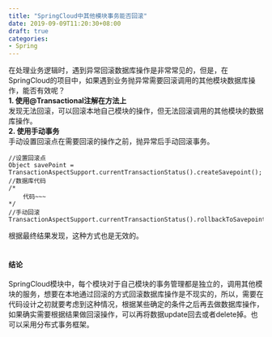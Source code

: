 ```yaml
---
title: "SpringCloud中其他模块事务能否回滚"
date: 2019-09-09T11:20:30+08:00
draft: true
categories:
- Spring
---
```


在处理业务逻辑时，遇到异常回滚数据库操作是非常常见的，但是，在SpringCloud的项目中，如果遇到业务抛异常需要回滚调用的其他模块数据库操作，能否有效呢？<br>
**1. 使用@Transactional注解在方法上**
<br>
发现无法回滚，可以回滚本地自己模块的操作，但无法回滚调用的其他模块的数据库操作。
<br>
**2. 使用手动事务**
<br>
手动设置回滚点在需要回滚的操作之前，抛异常后手动回滚事务。<br>

```
//设置回滚点
Object savePoint = TransactionAspectSupport.currentTransactionStatus().createSavepoint(); 
//数据库代码
/*
    代码~~~
*/
//手动回滚
TransactionAspectSupport.currentTransactionStatus().rollbackToSavepoint(savePoint);
```
根据最终结果发现，这种方式也是无效的。
<br><br>
#### 结论
SpringCloud模块中，每个模块对于自己模块的事务管理都是独立的，调用其他模块的服务，想要在本地通过回滚的方式回滚数据库操作是不现实的，所以，需要在代码设计之初就要考虑到这种情况，根据某些确定的条件之后再去做数据库操作，如果确实需要根据结果做回滚操作，可以再将数据update回去或者delete掉。也可以采用分布式事务框架。